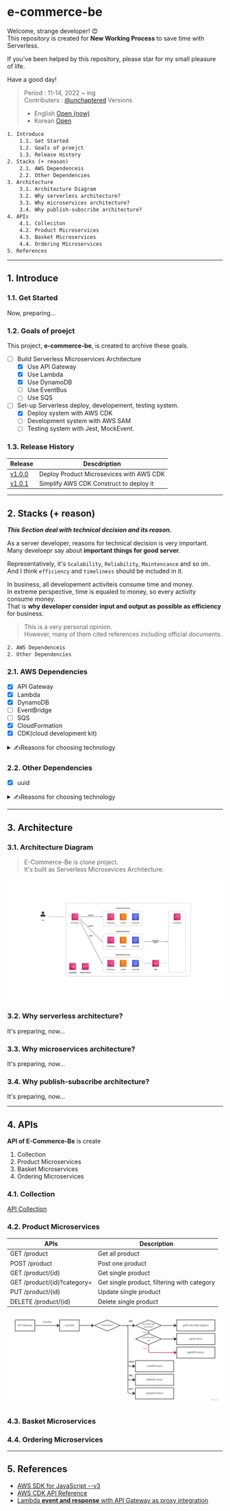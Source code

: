 # e-commerce-be

Welcome, strange developer! 😊 <br>
This repository is created for **New Working Process** to save time with Serverless.

If you've been helped by this repository, please star for my small pleasure of life.<br>

Have a good day!

> Period : 11-14, 2022 ~ ing<br>
> Contributers : [@unchaptered](https://github.com/unchaptered)
> Versions <br>
> - English [Open (now)](./README.md)
> - Korean [Open](./README(KR).md)

```
1. Introduce
    1.1. Get Started
    1.2. Goals of proejct
    1.3. Release History
2. Stacks (+ reason)
    2.1. AWS Dependenceis
    2.2. Other Dependencies
3. Architecture
    3.1. Architecture Diagram
    3.2. Why serverless architecture?
    3.3. Why microservices architecture?
    3.4. Why publish-subscribe architecture?
4. APIs
    4.1. Colleciton
    4.2. Product Microservices 
    4.3. Basket Microservices
    4.4. Ordering Microservices
5. References
```

---

## 1. Introduce



### 1.1. Get Started

Now, preparing...
### 1.2. Goals of proejct

This project, **e-commerce-be**, is created to archive these goals.<br>

- [ ] Build Serverless Microservices Architecture 
    - [x] Use API Gateway
    - [x] Use Lambda
    - [x] Use DynamoDB
    - [ ] Use EventBus
    - [ ] Use SQS
- [ ] Set-up Serverless deploy, developement, testing system.
    - [x] Deploy system with AWS CDK
    - [ ] Development system with AWS SAM
    - [ ] Testing system with Jest, MockEvent.

### 1.3. Release History

| Release         | Descdription                             |
| --------------- | ---------------------------------------- |
| [v1.0.0](https://github.com/unchaptered/e-commerce-be/releases/tag/v1.0.0) | Deploy Product Microsevices with AWS CDK |
| [v1.0.1](https://github.com/unchaptered/e-commerce-be/releases/tag/v1.0.1) | Simplify AWS CDK Construct to deploy it | 

---

## 2. Stacks (+ reason)

***This Section deal with technical decision and its reason.***

As a server developer, reasons for technical decision is very important.<br>
Many develoepr say about **important things for good server**.<br>

Representatively, it's `Scalability`, `Reliability`, `Maintencance` and so on.<br>
And I think `efficiency` and `timeliness` should be included in it.<br>

In business, all developement activiteis consume time and money.<br>
In extreme perspective, time is equaled to money, so every activity consume money.<br>
That is **why developer consider input and output as possible as efficiency** for business. <br>

> This is a very personal opinion. <br>
> However, many of them cited references including official documents.

```
2. AWS Dependenceis
2. Other Dependencies
```

### 2.1. AWS Dependencies

- [x] API Gateway
- [x] Lambda
- [x] DynamoDB
- [ ] EventBridge
- [ ] SQS
- [x] CloudFormation
- [x] CDK(cloud development kit)

<details>
    <summary>✍️Reasons for choosing technology</summary>

now, preparing...

</details>

### 2.2. Other Dependencies

- [x] uuid

<details>
    <summary>✍️Reasons for choosing technology</summary>

now, preparing...

</details>

---

## 3. Architecture

### 3.1. Architecture Diagram

> E-Commerce-Be is clone project.<br>
> It's built as Serverless Microsevices Architecture.<br>

![](./docs/images/infastructure-architecture.png)

### 3.2. Why serverless architecture?

It's preparing, now...

### 3.3. Why microservices architecture?

It's preparing, now...

### 3.4. Why publish-subscribe architecture?

It's preparing, now...

---

## 4. APIs

**API of E-Commerce-Be** is create

1. Collection
2. Product Microservices
3. Basket Microservices
4. Ordering Microservices

### 4.1. Collection

[API Collection](./docs/collection/e-commerce-be.yaml)

### 4.2. Product Microservices

| APIs | Description |
| ----- | ---------- |
| GET /product | Get all product |
| POST /product | Post one product |
| GET /product/{id} | Get single product |
| GET /product/{id}?category= | Get single product, filtering with category |
| PUT /product/{id} | Update single product |
| DELETE /product/{id} | Delete single product |

![](./docs/images/logic-product-microservices.jpg)

### 4.3. Basket Microservices

### 4.4. Ordering Microservices

---

## 5. References

- [AWS SDK for JavaScript --v3](https://docs.aws.amazon.com/AWSJavaScriptSDK/v3/latest/index.html)
- [AWS CDK API Reference](https://docs.aws.amazon.com/cdk/api/v2/docs/aws-construct-library.html)
- [Lambda **event and response** with API Gateway as proxy integration](https://docs.aws.amazon.com/ko_kr/lambda/latest/dg/services-apigateway.html)